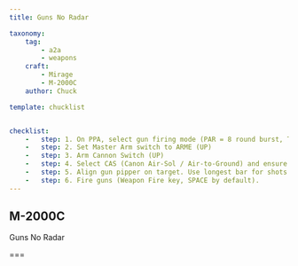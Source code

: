 ```yaml
---
title: Guns No Radar

taxonomy:
    tag:
        - a2a
        - weapons
    craft:
        - Mirage
        - M-2000C
    author: Chuck

template: chucklist


checklist:
    -   step: 1. On PPA, select gun firing mode (PAR = 8 round burst, TOT = continuous fire)
    -   step: 2. Set Master Arm switch to ARME (UP)
    -   step: 3. Arm Cannon Switch (UP)
    -   step: 4. Select CAS (Canon Air-Sol / Air-to-Ground) and ensure it is in Air-to-Air mode by pressing “C (A-A Gun Select)” (as shown) or KL2 for Air-to-Ground by pressing the CAS button on PCA.
    -   step: 5. Align gun pipper on target. Use longest bar for shots from 300 meters and shortest bar for shots from 600 meters.
    -   step: 6. Fire guns (Weapon Fire key, SPACE by default).
---
```


## M-2000C
Guns No Radar

===
